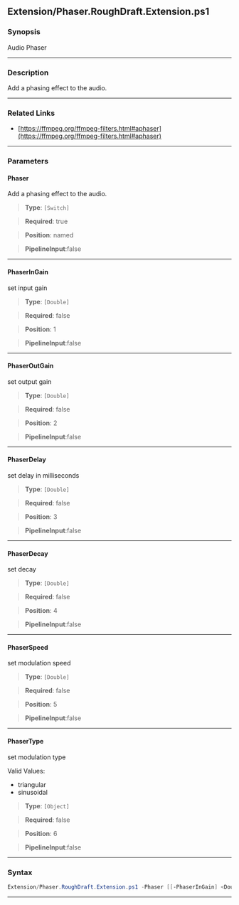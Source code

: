 
Extension/Phaser.RoughDraft.Extension.ps1
-----------------------------------------
### Synopsis
Audio Phaser

---
### Description

Add a phasing effect to the audio.

---
### Related Links
* [https://ffmpeg.org/ffmpeg-filters.html#aphaser](https://ffmpeg.org/ffmpeg-filters.html#aphaser)



---
### Parameters
#### **Phaser**

Add a phasing effect to the audio.



> **Type**: ```[Switch]```

> **Required**: true

> **Position**: named

> **PipelineInput**:false



---
#### **PhaserInGain**

set input gain



> **Type**: ```[Double]```

> **Required**: false

> **Position**: 1

> **PipelineInput**:false



---
#### **PhaserOutGain**

set output gain



> **Type**: ```[Double]```

> **Required**: false

> **Position**: 2

> **PipelineInput**:false



---
#### **PhaserDelay**

set delay in milliseconds



> **Type**: ```[Double]```

> **Required**: false

> **Position**: 3

> **PipelineInput**:false



---
#### **PhaserDecay**

set decay



> **Type**: ```[Double]```

> **Required**: false

> **Position**: 4

> **PipelineInput**:false



---
#### **PhaserSpeed**

set modulation speed



> **Type**: ```[Double]```

> **Required**: false

> **Position**: 5

> **PipelineInput**:false



---
#### **PhaserType**

set modulation type



Valid Values:

* triangular
* sinusoidal



> **Type**: ```[Object]```

> **Required**: false

> **Position**: 6

> **PipelineInput**:false



---
### Syntax
```PowerShell
Extension/Phaser.RoughDraft.Extension.ps1 -Phaser [[-PhaserInGain] <Double>] [[-PhaserOutGain] <Double>] [[-PhaserDelay] <Double>] [[-PhaserDecay] <Double>] [[-PhaserSpeed] <Double>] [[-PhaserType] <Object>] [<CommonParameters>]
```
---




